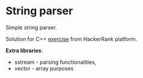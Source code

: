 # String parser

Simple string parser.

Solution for C++ [exercise](https://www.hackerrank.com/challenges/c-tutorial-stringstream/problem) from HackerRank platform.

**Extra libraries**: 
* sstream - parsing functionalities, 
* vector - array purposes
